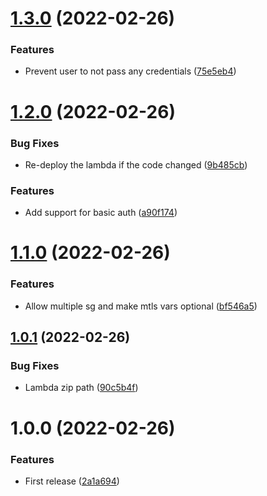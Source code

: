 # [1.3.0](https://github.com/andrewinci/lambda-kafka2sqs/compare/v1.2.0...v1.3.0) (2022-02-26)


### Features

* Prevent user to not pass any credentials ([75e5eb4](https://github.com/andrewinci/lambda-kafka2sqs/commit/75e5eb450aa3d1e51624540b0517e6b303629a0b))

# [1.2.0](https://github.com/andrewinci/lambda-kafka2sqs/compare/v1.1.0...v1.2.0) (2022-02-26)


### Bug Fixes

* Re-deploy the lambda if the code changed ([9b485cb](https://github.com/andrewinci/lambda-kafka2sqs/commit/9b485cbf55e81a2f486d1d5f26098c767dc64278))


### Features

* Add support for basic auth ([a90f174](https://github.com/andrewinci/lambda-kafka2sqs/commit/a90f174ca276a6f283c9db6e0d5fd1429ec54967))

# [1.1.0](https://github.com/andrewinci/lambda-kafka2sqs/compare/v1.0.1...v1.1.0) (2022-02-26)


### Features

* Allow multiple sg and make mtls vars optional ([bf546a5](https://github.com/andrewinci/lambda-kafka2sqs/commit/bf546a5729ae23ad33ec8e6ad2a62addf79c72f8))

## [1.0.1](https://github.com/andrewinci/lambda-kafka2sqs/compare/v1.0.0...v1.0.1) (2022-02-26)


### Bug Fixes

* Lambda zip path ([90c5b4f](https://github.com/andrewinci/lambda-kafka2sqs/commit/90c5b4f4f063097aabb50808563629ade3f633ad))

# 1.0.0 (2022-02-26)


### Features

* First release ([2a1a694](https://github.com/andrewinci/lambda-kafka2sqs/commit/2a1a69447c4bad10391313121bf3cf58c0c1aa34))
